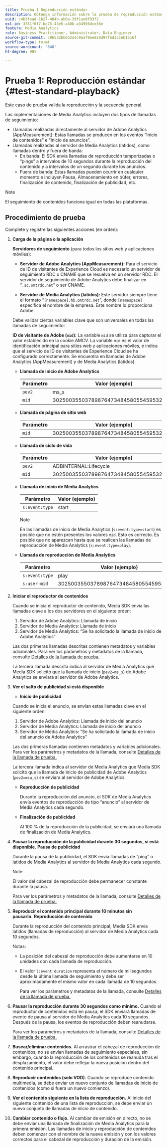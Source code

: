 ```yaml
---
title: Prueba 1 Reproducción estándar
description: Obtenga información sobre la prueba de reproducción estándar utilizada en la validación.
uuid: c4b3fead-1b27-484b-ab6a-39f1ae0f03f2
exl-id: 3781f0f7-be75-43e5-a40b-a34956dce36e
feature: Media Analytics
role: Business Practitioner, Administrator, Data Engineer
source-git-commit: c96532bb032a4c9aaf9eed28d97fbd33ceb1516f
workflow-type: tm+mt
source-wordcount: '840'
ht-degree: 98%

---
```


# Prueba 1: Reproducción estándar {#test-standard-playback}

Este caso de prueba valida la reproducción y la secuencia general.

Las implementaciones de Media Analytics incluyen dos tipos de llamadas de seguimiento:
* Llamadas realizadas directamente al servidor de Adobe Analytics (AppMeasurement): Estas llamadas se producen en los eventos “Inicio de contenidos” e “Inicio de anuncios”.
* Llamadas realizadas al servidor de Media Analytics (latidos), como llamadas dentro y fuera de banda:
   * En banda: El SDK envía llamadas de reproducción temporizadas o “pings” a intervalos de 10 segundos durante la reproducción del contenido y a intervalos de un segundo durante los anuncios.
   * Fuera de banda: Estas llamadas pueden ocurrir en cualquier momento e incluyen Pausa, Almacenamiento en búfer, errores, finalización de contenido, finalización de publicidad, etc.

>[!NOTE]
>El seguimiento de contenidos funciona igual en todas las plataformas.

## Procedimiento de prueba

Complete y registre las siguientes acciones (en orden):

1. **Carga de la página o la aplicación**

   **Servidores de seguimiento** (para todos los sitios web y aplicaciones móviles):

   * **Servidor de Adobe Analytics (AppMeasurement):** Para el servicio de ID de visitantes de Experience Cloud es necesario un servidor de seguimiento RDC o CNAME que se resuelva en un servidor RDC. El servidor de seguimiento de Adobe Analytics debe finalizar en “`.sc.omtrdc.net`” o ser CNAME.

   * **Servidor de Media Analytics (latidos):** Este servidor siempre tiene el formato “`[namespace].hb.omtrdc.net`”, donde `[namespace]` especifica el nombre de la empresa. Este nombre lo proporciona Adobe.

   Debe validar ciertas variables clave que son universales en todas las llamadas de seguimiento:

   **ID de visitante de Adobe (`mid`):** La variable `mid` se utiliza para capturar el valor establecido en la cookie AMCV. La variable `mid` es el valor de identificación principal para sitios web y aplicaciones móviles, e indica que el servicio de ID de visitantes de Experience Cloud se ha configurado correctamente. Se encuentra en llamadas de Adobe Analytics (AppMeasurement) y de Media Analytics (latidos).

   * **Llamada de inicio de Adobe Analytics**

      | Parámetro | Valor (ejemplo) |
      |---|---|
      | `pev2` | ms_s |
      | `mid` | 30250035503789876473484580554595324209 |

   * **Llamada de página de sitio web**

      | Parámetro | Valor (ejemplo) |
      |---|---|
      | `mid` | 30250035503789876473484580554595324209 |

   * **Llamada de ciclo de vida**

      | Parámetro | Valor (ejemplo) |
      |---|---|
      | `pev2` | ADBINTERNAL:Lifecycle |
      | `mid` | 30250035503789876473484580554595324209 |

   * **Llamada de inicio de Media Analytics**

      | Parámetro | Valor (ejemplo) |
      |---|---|
      | `s:event:type` | start |

      >[!NOTE]
      >
      >En las llamadas de inicio de Media Analytics (`s:event:type=start`) es posible que no estén presentes los valores `mid`. Esto es correcto. Es posible que no aparezcan hasta que se realicen las llamadas de reproducción de Media Analytics (`s:event:type=play`).

   * **Llamada de reproducción de Media Analytics**

      | Parámetro | Valor (ejemplo) |
      |---|---|
      | `s:event:type` | play |
      | `s:user:mid` | 30250035503789876473484580554595324209 |


1. **Iniciar el reproductor de contenidos**

   Cuando se inicia el reproductor de contenido, Media SDK envía las llamadas clave a los dos servidores en el siguiente orden:

   1. Servidor de Adobe Analytics: Llamada de inicio
   1. Servidor de Media Analytics: Llamada de inicio
   1. Servidor de Media Analytics: “Se ha solicitado la llamada de inicio de Adobe Analytics”

   Las dos primeras llamadas descritas contienen metadatos y variables adicionales. Para ver los parámetros y metadatos de la llamada, consulte [Detalles de la llamada de prueba.](/help/sdk-implement/validation/test-call-details.md#start-the-media-player)

   La tercera llamada descrita indica al servidor de Media Analytics que Media SDK solicitó que la llamada de inicio (`pev2=ms_s`) de Adobe Analytics se enviara al servidor de Adobe Analytics.

1. **Ver el salto de publicidad si está disponible**

   * **Inicio de publicidad**

   Cuando se inicia el anuncio, se envían estas llamadas clave en el siguiente orden:

   1. Servidor de Adobe Analytics: Llamada de inicio del anuncio
   1. Servidor de Media Analytics: Llamada de inicio del anuncio
   1. Servidor de Media Analytics: “Se ha solicitado la llamada de inicio del anuncio de Adobe Analytics”

   Las dos primeras llamadas contienen metadatos y variables adicionales. Para ver los parámetros y metadatos de la llamada, consulte [Detalles de la llamada de prueba.](/help/sdk-implement/validation/test-call-details.md#view-ad-playback)

   La tercera llamada indica al servidor de Media Analytics que Media SDK solicitó que la llamada de inicio de publicidad de Adobe Analytics (`pev2=msa_s`) se enviara al servidor de Adobe Analytics.

   * **Reproducción de publicidad**

      Durante la reproducción del anuncio, el SDK de Media Analytics envía eventos de reproducción de tipo “anuncio” al servidor de Media Analytics cada segundo.

   * **Finalización de publicidad**

      Al 100 % de la reproducción de la publicidad, se enviará una llamada de finalización de Media Analytics.



1. **Pausar la reproducción de la publicidad durante 30 segundos, si está disponible.** **Pausa de publicidad**

   Durante la pausa de la publicidad, el SDK envía llamadas de “ping” o latidos de Media Analytics al servidor de Media Analytics cada segundo.

   >[!NOTE]
   >
   >El valor del cabezal de reproducción debe permanecer constante durante la pausa.

   Para ver los parámetros y metadatos de la llamada, consulte [Detalles de la llamada de prueba.](/help/sdk-implement/validation/test-call-details.md#ma-ad-pause-call)

1. **Reproducir el contenido principal durante 10 minutos sin pausarlo.** **Reproducción de contenido**

   Durante la reproducción del contenido principal, Media SDK envía latidos (llamadas de reproducción) al servidor de Media Analytics cada 10 segundos.

   Notas:

   * La posición del cabezal de reproducción debe aumentarse en 10 unidades con cada llamada de reproducción.
   * El valor `l:event:duration` representa el número de milisegundos desde la última llamada de seguimiento y debe ser aproximadamente el mismo valor en cada llamada de 10 segundos.

      Para ver los parámetros y metadatos de la llamada, consulte [Detalles de la llamada de prueba.](/help/sdk-implement/validation/test-call-details.md#play-main-content)

1. **Pausar la reproducción durante 30 segundos como mínimo.** Cuando el reproductor de contenidos está en pausa, el SDK enviará llamadas de evento de pausa al servidor de Media Analytics cada 10 segundos. Después de la pausa, los eventos de reproducción deben reanudarse.

   Para ver los parámetros y metadatos de la llamada, consulte [Detalles de la llamada de prueba.](/help/sdk-implement/validation/test-call-details.md#pause-main-content)

1. **Buscar/eliminar contenidos.** Al arrastrar el cabezal de reproducción de contenidos, no se envían llamadas de seguimiento especiales, sin embargo, cuando la reproducción de los contenidos se reanuda tras el desplazamiento, el valor debe reflejar la nueva posición dentro del contenido principal.

1. **Reproducir contenidos (solo VOD).** Cuando se reproduce contenido multimedia, se debe enviar un nuevo conjunto de llamadas de inicio de contenidos (como si fuera un nuevo comienzo).

1. **Ver el contenido siguiente en la lista de reproducción.** Al inicio del siguiente contenido de una lista de reproducción, se debe enviar un nuevo conjunto de llamadas de inicio de contenido.

1. **Cambiar contenido o flujo.** Al cambiar de emisión en directo, no se debe enviar una llamada de finalización de Media Analytics para la primera emisión. Las llamadas de inicio y reproducción de contenidos deben comenzar con el nombre de la nueva emisión y con los valores correctos para el cabezal de reproducción y duración de la emisión.
